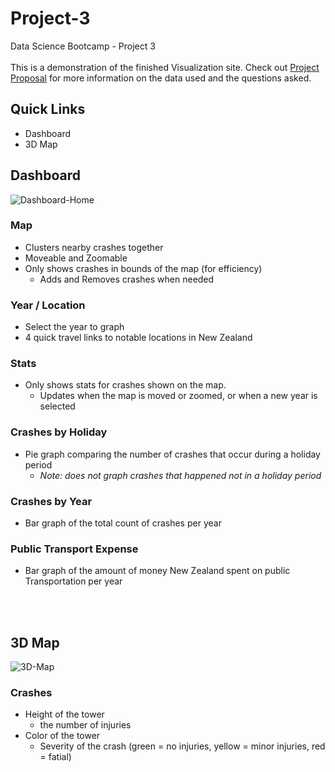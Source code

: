 # Project-3
Data Science Bootcamp - Project 3
<br><br>
This is a demonstration of the finished Visualization site. Check out [Project Proposal](https://github.com/Jadon55/Project-3/blob/main/Proposal.md) for more information on the data used and the questions asked.
<br>

## Quick Links
- Dashboard
- 3D Map

## Dashboard
![Dashboard-Home](https://github.com/Jadon55/Project-3/assets/78763124/9d41dfa1-281d-4350-aa47-0ed35bff03f0)
<br>
### Map
- Clusters nearby crashes together
- Moveable and Zoomable
- Only shows crashes in bounds of the map (for efficiency)
  - Adds and Removes crashes when needed
### Year / Location
- Select the year to graph
- 4 quick travel links to notable locations in New Zealand
### Stats
- Only shows stats for crashes shown on the map.
  - Updates when the map is moved or zoomed, or when a new year is selected
### Crashes by Holiday
- Pie graph comparing the number of crashes that occur during a holiday period
  - *Note: does not graph crashes that happened not in a holiday period*
### Crashes by Year
- Bar graph of the total count of crashes per year
### Public Transport Expense
- Bar graph of the amount of money New Zealand spent on public Transportation per year


<br> <br>
## 3D Map
![3D-Map](https://github.com/Jadon55/Project-3/assets/78763124/c6e3f16d-62b9-4a8b-89cb-b578f830bc95)
<br>
### Crashes
- Height of the tower
  - the number of injuries
- Color of the tower
  - Severity of the crash (green = no injuries, yellow = minor injuries, red = fatial)
